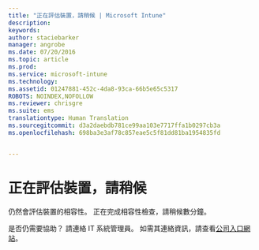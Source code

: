 ```yaml
---
title: "正在評估裝置，請稍候 | Microsoft Intune"
description: 
keywords: 
author: staciebarker
manager: angrobe
ms.date: 07/20/2016
ms.topic: article
ms.prod: 
ms.service: microsoft-intune
ms.technology: 
ms.assetid: 01247881-452c-4da8-93ca-66b5e65c5317
ROBOTS: NOINDEX,NOFOLLOW
ms.reviewer: chrisgre
ms.suite: ems
translationtype: Human Translation
ms.sourcegitcommit: d3a2daebdb781ce99aa103e7717ffa1b0297cb3a
ms.openlocfilehash: 698ba3e3af78c857eae5c5f81dd81ba1954835fd


---
```


# 正在評估裝置，請稍候
仍然會評估裝置的相容性。 正在完成相容性檢查，請稍候數分鐘。

是否仍需要協助？ 請連絡 IT 系統管理員。 如需其連絡資訊，請查看[公司入口網站](http://portal.manage.microsoft.com)。



<!--HONumber=Aug16_HO4-->


